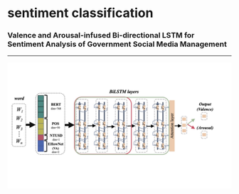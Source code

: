 # sentiment classification
### Valence and Arousal-infused Bi-directional LSTM for Sentiment Analysis of Government Social Media Management

---

![image](https://github.com/yuyachengg/sentiment/blob/master/Figures%204.jpg)

